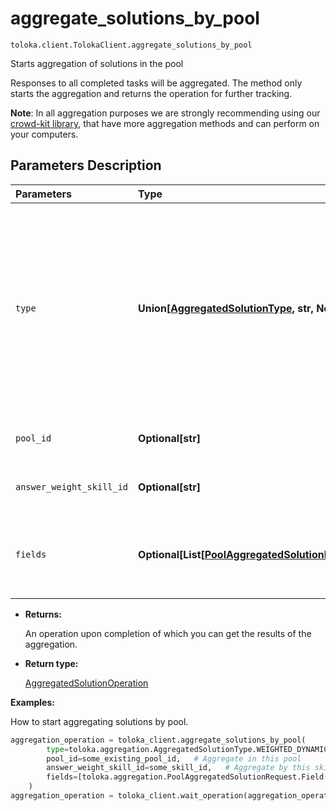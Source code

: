 # aggregate_solutions_by_pool
`toloka.client.TolokaClient.aggregate_solutions_by_pool`

Starts aggregation of solutions in the pool


Responses to all completed tasks will be aggregated.
The method only starts the aggregation and returns the operation for further tracking.

**Note**: In all aggregation purposes we are strongly recommending using our [crowd-kit library](https://github.com/Toloka/crowd-kit),
that have more aggregation methods and can perform on your computers.

## Parameters Description

| Parameters | Type | Description |
| :----------| :----| :-----------|
`type`|**Union\[[AggregatedSolutionType](toloka.client.aggregation.AggregatedSolutionType.md), str, None\]**|<p>Aggregation type. WEIGHTED_DYNAMIC_OVERLAP - Aggregation of responses in a pool with dynamic overlap. DAWID_SKENE - Dawid-Skene aggregation model.     A. Philip Dawid and Allan M. Skene. 1979.     Maximum Likelihood Estimation of Observer Error-Rates Using the EM Algorithm.     Journal of the Royal Statistical Society. Series C (Applied Statistics), Vol. 28, 1 (1979), 20–28.     [https://doi.org/10.2307/2346806](https://doi.org/10.2307/2346806)</p>
`pool_id`|**Optional\[str\]**|<p>In which pool to aggregate the results.</p>
`answer_weight_skill_id`|**Optional\[str\]**|<p>A skill that determines the weight of the performer&#x27;s response.</p>
`fields`|**Optional\[List\[[PoolAggregatedSolutionRequest.Field](toloka.client.aggregation.PoolAggregatedSolutionRequest.Field.md)\]\]**|<p>Output data fields to use for aggregating responses. For best results, each of these fields must have a limited number of response options.</p>

* **Returns:**

  An operation upon completion of which you can get the results of the aggregation.

* **Return type:**

  [AggregatedSolutionOperation](toloka.client.operations.AggregatedSolutionOperation.md)

**Examples:**

How to start aggregating solutions by pool.

```python
aggregation_operation = toloka_client.aggregate_solutions_by_pool(
        type=toloka.aggregation.AggregatedSolutionType.WEIGHTED_DYNAMIC_OVERLAP,
        pool_id=some_existing_pool_id,   # Aggregate in this pool
        answer_weight_skill_id=some_skill_id,   # Aggregate by this skill
        fields=[toloka.aggregation.PoolAggregatedSolutionRequest.Field(name='result')]  # Aggregate this field
    )
aggregation_operation = toloka_client.wait_operation(aggregation_operation)
```

